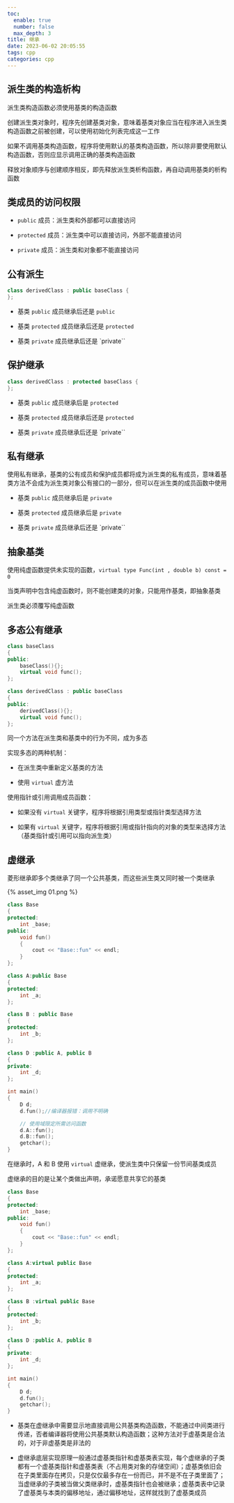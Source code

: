 ```yaml
---
toc:
  enable: true
  number: false
  max_depth: 3
title: 继承
date: 2023-06-02 20:05:55
tags: cpp
categories: cpp
---
```


## 派生类的构造析构

派生类构造函数必须使用基类的构造函数

创建派生类对象时，程序先创建基类对象，意味着基类对象应当在程序进入派生类构造函数之前被创建，可以使用初始化列表完成这一工作

如果不调用基类构造函数，程序将使用默认的基类构造函数，所以除非要使用默认构造函数，否则应显示调用正确的基类构造函数

释放对象顺序与创建顺序相反，即先释放派生类析构函数，再自动调用基类的析构函数

## 类成员的访问权限

- `public` 成员：派生类和外部都可以直接访问

- `protected` 成员：派生类中可以直接访问，外部不能直接访问

- `private` 成员：派生类和对象都不能直接访问

## 公有派生

```cpp
class derivedClass : public baseClass {
};
```

- 基类 `public` 成员继承后还是 `public`

- 基类 `protected` 成员继承后还是 `protected`

- 基类 `private` 成员继承后还是 `private``

## 保护继承

```cpp
class derivedClass : protected baseClass {
};
```

- 基类 `public` 成员继承后是 `protected`

- 基类 `protected` 成员继承后还是 `protected`

- 基类 `private` 成员继承后还是 `private``

## 私有继承

使用私有继承，基类的公有成员和保护成员都将成为派生类的私有成员，意味着基类方法不会成为派生类对象公有接口的一部分，但可以在派生类的成员函数中使用

- 基类 `public` 成员继承后是 `private`

- 基类 `protected` 成员继承后是 `private`

- 基类 `private` 成员继承后还是 `private``

## 抽象基类

使用纯虚函数提供未实现的函数，`virtual type Func(int , double b) const = 0`

当类声明中包含纯虚函数时，则不能创建类的对象，只能用作基类，即抽象基类

派生类必须覆写纯虚函数

## 多态公有继承

```cpp
class baseClass
{
public:
    baseClass(){};
    virtual void func();
};

class derivedClass : public baseClass
{
public:
    derivedClass(){};
    virtual void func();
};
```

同一个方法在派生类和基类中的行为不同，成为多态

实现多态的两种机制：

- 在派生类中重新定义基类的方法

- 使用 `virtual` 虚方法

使用指针或引用调用成员函数：

- 如果没有 `virtual` 关键字，程序将根据引用类型或指针类型选择方法

- 如果有 `virtual` 关键字，程序将根据引用或指针指向的对象的类型来选择方法（基类指针或引用可以指向派生类）

## 虚继承

菱形继承即多个类继承了同一个公共基类，而这些派生类又同时被一个类继承

{% asset_img 01.png %}

```cpp
class Base
{
protected:
	int _base;
public:
	void fun()
	{
		cout << "Base::fun" << endl;
	}
};

class A:public Base
{
protected:
	int _a;
};

class B : public Base
{
protected:
	int _b;
};

class D :public A, public B
{
private:
	int _d;
};

int main()
{
	D d;
	d.fun();//编译器报错：调用不明确

    // 使用域限定所需访问函数
    d.A::fun();
	d.B::fun();
	getchar();
}
```

在继承时，A 和 B 使用 `virtual` 虚继承，使派生类中只保留一份节间基类成员

虚继承的目的是让某个类做出声明，承诺愿意共享它的基类

```cpp
class Base
{
protected:
	int _base;
public:
	void fun()
	{
		cout << "Base::fun" << endl;
	}
};

class A:virtual public Base
{
protected:
	int _a;
};

class B :virtual public Base
{
protected:
	int _b;
};

class D :public A, public B
{
private:
	int _d;
};

int main()
{
	D d;
	d.fun();
	getchar();
}
```

- 基类在虚继承中需要显示地直接调用公共基类构造函数，不能通过中间类进行传递，否者编译器将使用公共基类默认构造函数；这种方法对于虚基类是合法的，对于非虚基类是非法的

- 虚继承底层实现原理一般通过虚基类指针和虚基类表实现，每个虚继承的子类都有一个虚基类指针和虚基类表（不占用类对象的存储空间）；虚基类依旧会在子类里面存在拷贝，只是仅仅最多存在一份而已，并不是不在子类里面了；当虚继承的子类被当做父类继承时，虚基类指针也会被继承；虚基类表中记录了虚基类与本类的偏移地址，通过偏移地址，这样就找到了虚基类成员